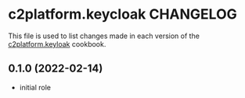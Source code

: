 # c2platform.keycloak CHANGELOG

This file is used to list changes made in each version of the [c2platform.keyloak](https://github.com/c2platform/ansible-role-keycloak) cookbook.

## 0.1.0 (2022-02-14)

* initial role
